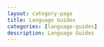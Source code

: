 ```yaml
---
layout: category-page
title: Language Guides
categories: [language-guides]
description: Language Guides
---
```

